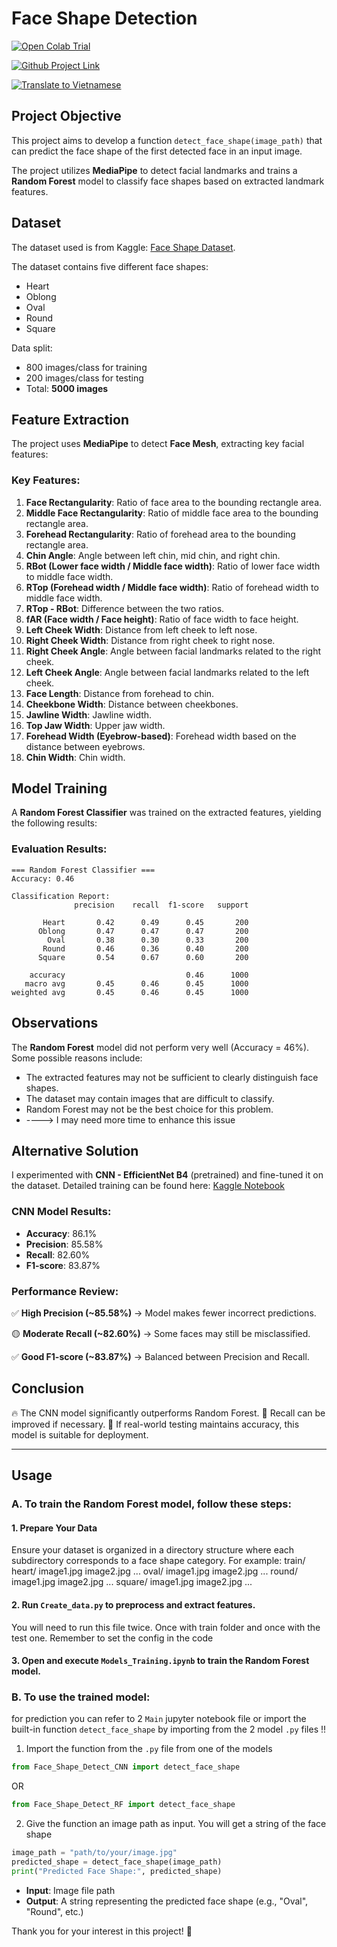 # Face Shape Detection
<a href="https://colab.research.google.com/drive/1xLL78hwNCxJR1fsIBSfLCCQAg1IFmkCw?usp=sharing"><img src="https://colab.research.google.com/assets/colab-badge.svg" alt="Open Colab Trial"></a>

<a href="https://github.com/Jukainite/Face_shape_detection/tree/main"><img src="https://img.shields.io/badge/GitHub-100000?style=for-the-badge&logo=github&logoColor=white" alt="Github Project Link"></a>


<a href="#" onclick="translateToVietnamese()"><img src="https://img.shields.io/badge/Translate-Vietnamese-green" alt="Translate to Vietnamese"></a>

<script>
function translateToVietnamese() {
    var elements = document.querySelectorAll("body *");
    elements.forEach(element => {
        element.innerHTML = element.innerHTML
            .replace(/Project Objective/g, "Mục tiêu dự án")
            .replace(/Dataset/g, "Tập dữ liệu")
            .replace(/Feature Extraction/g, "Trích xuất đặc trưng")
            .replace(/Model Training/g, "Huấn luyện mô hình")
            .replace(/Evaluation Results/g, "Kết quả đánh giá")
            .replace(/Observations/g, "Nhận xét")
            .replace(/Alternative Solution/g, "Giải pháp thay thế")
            .replace(/Performance Review/g, "Đánh giá hiệu suất")
            .replace(/Conclusion/g, "Kết luận")
            .replace(/Usage/g, "Hướng dẫn sử dụng")
            .replace(/To train the Random Forest model, follow these steps/g, "Để huấn luyện mô hình Random Forest, hãy làm theo các bước sau")
            .replace(/Prepare Your Data/g, "Chuẩn bị dữ liệu của bạn")
            .replace(/Run `Create_data.py` to preprocess and extract features./g, "Chạy `Create_data.py` để tiền xử lý và trích xuất đặc trưng.")
            .replace(/Open and execute `Models_Training.ipynb` to train the Random Forest model./g, "Mở và chạy `Models_Training.ipynb` để huấn luyện mô hình Random Forest.")
            .replace(/To use the trained model/g, "Để sử dụng mô hình đã huấn luyện")
            .replace(/Import the function from the `.py` file from one of the models/g, "Nhập hàm từ tệp `.py` của một trong các mô hình")
            .replace(/Give the function an image path as input. You will get a string of the face shape/g, "Cung cấp đường dẫn ảnh làm đầu vào cho hàm. Bạn sẽ nhận được một chuỗi mô tả hình dạng khuôn mặt")
            .replace(/Input/g, "Đầu vào")
            .replace(/Output/g, "Đầu ra")
            .replace(/Thank you for your interest in this project!/g, "Cảm ơn bạn đã quan tâm đến dự án này!");
    });
}
</script>
## Project Objective
This project aims to develop a function `detect_face_shape(image_path)` that can predict the face shape of the first detected face in an input image.

The project utilizes **MediaPipe** to detect facial landmarks and trains a **Random Forest** model to classify face shapes based on extracted landmark features.

## Dataset
The dataset used is from Kaggle: [Face Shape Dataset](https://www.kaggle.com/datasets/niten19/face-shape-dataset).

The dataset contains five different face shapes:
- Heart
- Oblong
- Oval
- Round
- Square

Data split:
- 800 images/class for training
- 200 images/class for testing
- Total: **5000 images**

## Feature Extraction
The project uses **MediaPipe** to detect **Face Mesh**, extracting key facial features:

### Key Features:
1. **Face Rectangularity**: Ratio of face area to the bounding rectangle area.
2. **Middle Face Rectangularity**: Ratio of middle face area to the bounding rectangle area.
3. **Forehead Rectangularity**: Ratio of forehead area to the bounding rectangle area.
4. **Chin Angle**: Angle between left chin, mid chin, and right chin.
5. **RBot (Lower face width / Middle face width)**: Ratio of lower face width to middle face width.
6. **RTop (Forehead width / Middle face width)**: Ratio of forehead width to middle face width.
7. **RTop - RBot**: Difference between the two ratios.
8. **fAR (Face width / Face height)**: Ratio of face width to face height.
9. **Left Cheek Width**: Distance from left cheek to left nose.
10. **Right Cheek Width**: Distance from right cheek to right nose.
11. **Right Cheek Angle**: Angle between facial landmarks related to the right cheek.
12. **Left Cheek Angle**: Angle between facial landmarks related to the left cheek.
13. **Face Length**: Distance from forehead to chin.
14. **Cheekbone Width**: Distance between cheekbones.
15. **Jawline Width**: Jawline width.
16. **Top Jaw Width**: Upper jaw width.
17. **Forehead Width (Eyebrow-based)**: Forehead width based on the distance between eyebrows.
18. **Chin Width**: Chin width.

## Model Training
A **Random Forest Classifier** was trained on the extracted features, yielding the following results:

### Evaluation Results:
```
=== Random Forest Classifier ===
Accuracy: 0.46

Classification Report:
              precision    recall  f1-score   support

       Heart       0.42      0.49      0.45       200
      Oblong       0.47      0.47      0.47       200
        Oval       0.38      0.30      0.33       200
       Round       0.46      0.36      0.40       200
      Square       0.54      0.67      0.60       200

    accuracy                           0.46      1000
   macro avg       0.45      0.46      0.45      1000
weighted avg       0.45      0.46      0.45      1000
```

## Observations
The **Random Forest** model did not perform very well (Accuracy = 46%). Some possible reasons include:
- The extracted features may not be sufficient to clearly distinguish face shapes.
- The dataset may contain images that are difficult to classify.
- Random Forest may not be the best choice for this problem.
- ----> I may need more time to enhance this issue

## Alternative Solution
I experimented with **CNN - EfficientNet B4** (pretrained) and fine-tuned it on the dataset. Detailed training can be found here: [Kaggle Notebook](https://www.kaggle.com/code/phamkhacduy/test-shape-detection)

### CNN Model Results:
- **Accuracy**: 86.1%
- **Precision**: 85.58%
- **Recall**: 82.60%
- **F1-score**: 83.87%

### Performance Review:
✅ **High Precision (~85.58%)** → Model makes fewer incorrect predictions.

🟡 **Moderate Recall (~82.60%)** → Some faces may still be misclassified.

✅ **Good F1-score (~83.87%)** → Balanced between Precision and Recall.

## Conclusion
🔥 The CNN model significantly outperforms Random Forest.
📌 Recall can be improved if necessary.
📌 If real-world testing maintains accuracy, this model is suitable for deployment.

---

## Usage

### A. To train the Random Forest model, follow these steps:
#### 1. Prepare Your Data
Ensure your dataset is organized in a directory structure where each subdirectory corresponds to a face shape category. For example:
train/
   heart/
       image1.jpg
       image2.jpg
       ...
   oval/
       image1.jpg
       image2.jpg
       ...
   round/
       image1.jpg
       image2.jpg
       ...
   square/
       image1.jpg
       image2.jpg
       ...
#### 2. Run `Create_data.py` to preprocess and extract features.
You will need to run this file twice. Once with train folder and once with the test one. Remember to set the config in the code
#### 3. Open and execute `Models_Training.ipynb` to train the Random Forest model.


### B. To use the trained model:
for prediction you can refer to 2 `Main` jupyter notebook file or import the built-in function `detect_face_shape` by importing from the 2 model `.py` files !!

1. Import the function from the `.py` file from one of the models
```python
from Face_Shape_Detect_CNN import detect_face_shape
```
OR

```python
from Face_Shape_Detect_RF import detect_face_shape
```

2. Give the function an image path as input. You will get a string of the face shape
```python
image_path = "path/to/your/image.jpg"
predicted_shape = detect_face_shape(image_path)
print("Predicted Face Shape:", predicted_shape)
```
- **Input**: Image file path
- **Output**: A string representing the predicted face shape (e.g., "Oval", "Round", etc.)


Thank you for your interest in this project! 🚀







